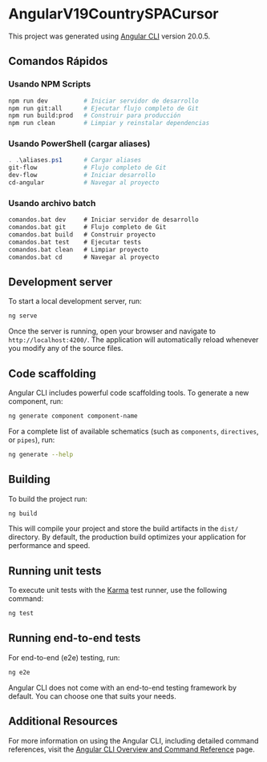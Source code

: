 # AngularV19CountrySPACursor

This project was generated using [Angular CLI](https://github.com/angular/angular-cli) version 20.0.5.

## Comandos Rápidos

### Usando NPM Scripts
```bash
npm run dev          # Iniciar servidor de desarrollo
npm run git:all      # Ejecutar flujo completo de Git
npm run build:prod   # Construir para producción
npm run clean        # Limpiar y reinstalar dependencias
```

### Usando PowerShell (cargar aliases)
```powershell
. .\aliases.ps1      # Cargar aliases
git-flow             # Flujo completo de Git
dev-flow             # Iniciar desarrollo
cd-angular           # Navegar al proyecto
```

### Usando archivo batch
```cmd
comandos.bat dev     # Iniciar servidor de desarrollo
comandos.bat git     # Flujo completo de Git
comandos.bat build   # Construir proyecto
comandos.bat test    # Ejecutar tests
comandos.bat clean   # Limpiar proyecto
comandos.bat cd      # Navegar al proyecto
```

## Development server

To start a local development server, run:

```bash
ng serve
```

Once the server is running, open your browser and navigate to `http://localhost:4200/`. The application will automatically reload whenever you modify any of the source files.

## Code scaffolding

Angular CLI includes powerful code scaffolding tools. To generate a new component, run:

```bash
ng generate component component-name
```

For a complete list of available schematics (such as `components`, `directives`, or `pipes`), run:

```bash
ng generate --help
```

## Building

To build the project run:

```bash
ng build
```

This will compile your project and store the build artifacts in the `dist/` directory. By default, the production build optimizes your application for performance and speed.

## Running unit tests

To execute unit tests with the [Karma](https://karma-runner.github.io) test runner, use the following command:

```bash
ng test
```

## Running end-to-end tests

For end-to-end (e2e) testing, run:

```bash
ng e2e
```

Angular CLI does not come with an end-to-end testing framework by default. You can choose one that suits your needs.

## Additional Resources

For more information on using the Angular CLI, including detailed command references, visit the [Angular CLI Overview and Command Reference](https://angular.dev/tools/cli) page.
